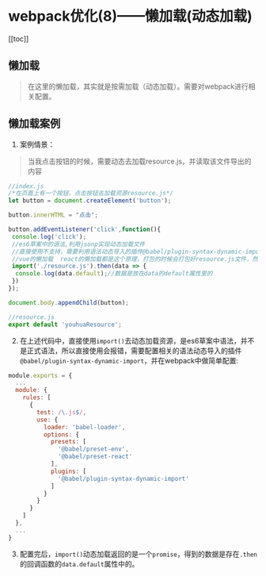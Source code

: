 # webpack优化(8)——懒加载(动态加载)

[[toc]]

## 懒加载
> 在这里的懒加载，其实就是按需加载（动态加载）。需要对webpack进行相关配置。

## 懒加载案例

1. 案例情景：
> 当我点击按钮的时候，需要动态去加载resource.js，并读取该文件导出的内容

```js
//index.js
/*在页面上有一个按钮，点击按钮去加载资源resource.js*/
let button = document.createElement('button');

button.innerHTML = "点击";

button.addEventListener('click',function(){
 console.log('click');
 //es6草案中的语法,利用jsonp实现动态加载文件
 //直接使用不支持，需要利用语法动态导入的插件@babel/plugin-syntax-dynamic-import
 //vue的懒加载  react的懒加载都是这个原理，打包的时候会打包好resource.js文件，然后按需去动态加载
 import('./resource.js').then(data => {
  console.log(data.default);//数据是放在data的default属性里的
 })
});

document.body.appendChild(button);

//resource.js
export default 'youhuaResource';
```

2. 在上述代码中，直接使用`import()`去动态加载资源，是es6草案中语法，并不是正式语法，所以直接使用会报错，需要配置相关的语法动态导入的插件`@babel/plugin-syntax-dynamic-import`，并在webpack中做简单配置:
```js
module.exports = {
  ...
  module: {
    rules: [
      {
        test: /\.js$/,
        use: {
          loader: 'babel-loader',
          options: {
            presets: [
              '@babel/preset-env',
              '@babel/preset-react'
            ],
            plugins: [
              '@babel/plugin-syntax-dynamic-import'
            ]
          }
        }
      }
    ]
  },
  ...
}
```

3. 配置完后，`import()`动态加载返回的是一个`promise`，得到的数据是存在`.then`的回调函数的`data.default`属性中的。
